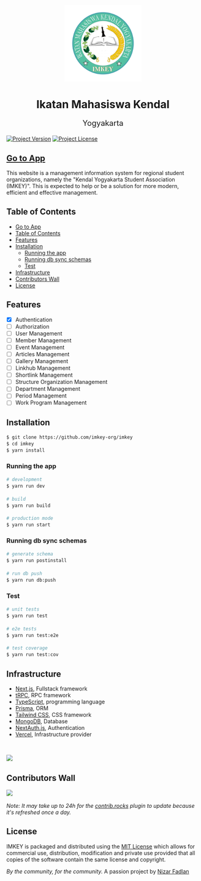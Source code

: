 <p align="center" id="imkey">
  <a href="https://imkey.org.id" target="blank">
    <img src="./Logo.png" width="200" alt="IMKEY Logo" />
  </a>
  <h1 align="center" style="font-weight: bold;">Ikatan Mahasiswa Kendal <p style="font-size: 20px; font-weight: normal;">Yogyakarta</p></h1>
</p>

[![Project Version](https://img.shields.io/github/package-json/v/imkey-org/imkey?style=flat-square)](https://github.com/imkey-org/imkey/releases)
[![Project License](https://img.shields.io/github/license/imkey-org/imkey?style=flat-square)](https://github.com/imkey-org/imkey/blob/main/LICENSE)

## [Go to App](https://imkey.or.id)

<p>
  This website is a management information system for regional student organizations, namely the "Kendal Yogyakarta Student Association (IMKEY)". This is expected to help or be a solution for more modern, efficient and effective management.
</p>

## Table of Contents
- [Go to App](#go-to-app)
- [Table of Contents](#table-of-contents)
- [Features](#features)
- [Installation](#installation)
  - [Running the app](#running-the-app)
  - [Running db sync schemas](#running-db-sync-schemas)
  - [Test](#test)
- [Infrastructure](#infrastructure)
- [Contributors Wall](#contributors-wall)
- [License](#license)

## Features
- [x] Authentication
- [ ] Authorization
- [ ] User Management
- [ ] Member Management
- [ ] Event Management
- [ ] Articles Management
- [ ] Gallery Management
- [ ] Linkhub Management
- [ ] Shortlink Management
- [ ] Structure Organization Management
- [ ] Department Management
- [ ] Period Management
- [ ] Work Program Management

## Installation

```bash
$ git clone https://github.com/imkey-org/imkey
$ cd imkey
$ yarn install
```

### Running the app

```bash
# development
$ yarn run dev

# build
$ yarn run build

# production mode
$ yarn run start
```

### Running db sync schemas

```bash
# generate schema
$ yarn run postinstall

# run db push
$ yarn run db:push
```

### Test

```bash
# unit tests
$ yarn run test

# e2e tests
$ yarn run test:e2e

# test coverage
$ yarn run test:cov
```

## Infrastructure

- [Next.js](https://nextjs.org/), Fullstack framework
- [tRPC](https://trpc.io/), RPC framework
- [TypeScript](https://www.typescriptlang.org/), programming language
- [Prisma](https://prisma.io/), ORM
- [Tailwind CSS](https://tailwindcss.com/), CSS framework
- [MongoDB](https://mongodb.com/), Database
- [NextAuth.js](https://next-auth.js.org/), Authentication
- [Vercel](https://vercel.com/), Infrastructure provider

&nbsp;

<a href="https://vercel.com?utm_source=imkey-org&utm_campaign=oss">
  <img src="https://images.ctfassets.net/e5382hct74si/78Olo8EZRdUlcDUFQvnzG7/fa4cdb6dc04c40fceac194134788a0e2/1618983297-powered-by-vercel.svg" width="200px" />
</a>

## Contributors Wall
<a href="https://github.com/imkey-org/imkey/graphs/contributors">
  <img src="https://contrib.rocks/image?repo=imkey-org/imkey" />
</a>


_Note: It may take up to 24h for the [contrib.rocks](https://contrib.rocks/image?repo=imkey-org/imkey) plugin to update because it's refreshed once a day._

## License

IMKEY is packaged and distributed using the [MIT License](https://choosealicense.com/licenses/mit/) which allows for commercial use, distribution, modification and private use provided that all copies of the software contain the same license and copyright.

_By the community, for the community._
A passion project by [Nizar Fadlan](https://nizarfadlan.dev)
